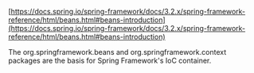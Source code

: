 [https://docs.spring.io/spring-framework/docs/3.2.x/spring-framework-reference/html/beans.html#beans-introduction](https://docs.spring.io/spring-framework/docs/3.2.x/spring-framework-reference/html/beans.html#beans-introduction)

The org.springframework.beans and org.springframework.context packages are the basis for Spring Framework's IoC container.

